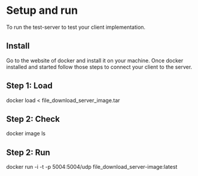 # Setup and run

To run the test-server to test your client implementation.

## Install

Go to the website of docker and install it on your machine. Once docker installed and started follow those
steps to connect your client to the server.

## Step 1: Load

<!-- navigate in your command line to directory where the .tar image is stored -->
<!-- type the following command in your command line to load the image-->

docker load < file_download_server_image.tar

## Step 2: Check

<!-- type the following command in your command line to see if the image is now enlisted. Your docker image name must match with the image name of the command in step 3. If you are using docker desktop you should be able to see it in the images section  -->

docker image ls

## Step 2: Run

<!-- run the image as a container that listens to UPD protocol on port 5004. Be aware the UDP must be included in the command otherwise it will listen to TCP by default and the server will not communicate with your client -->

docker run -i -t -p 5004:5004/udp file_download_server-image:latest
